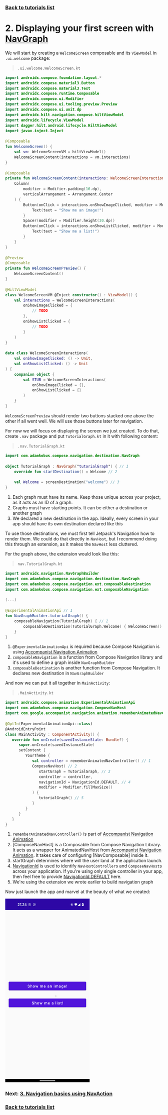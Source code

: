 ### [Back to tutorials list](README.md)

# 2. Displaying your first screen with [NavGraph]

We will start by creating a `WelcomeScreen` composable and its `ViewModel` in `.ui.welcome` package:

> `.ui.welcome.WelcomeScreen.kt`
```kotlin
import androidx.compose.foundation.layout.*
import androidx.compose.material3.Button
import androidx.compose.material3.Text
import androidx.compose.runtime.Composable
import androidx.compose.ui.Modifier
import androidx.compose.ui.tooling.preview.Preview
import androidx.compose.ui.unit.dp
import androidx.hilt.navigation.compose.hiltViewModel
import androidx.lifecycle.ViewModel
import dagger.hilt.android.lifecycle.HiltViewModel
import javax.inject.Inject

@Composable
fun WelcomeScreen() {
    val vm: WelcomeScreenVM = hiltViewModel()
    WelcomeScreenContent(interactions = vm.interactions)
}

@Composable
private fun WelcomeScreenContent(interactions: WelcomeScreenInteractions = WelcomeScreenInteractions.STUB) {
    Column(
        modifier = Modifier.padding(16.dp),
        verticalArrangement = Arrangement.Center
    ) {
        Button(onClick = interactions.onShowImageClicked, modifier = Modifier.fillMaxWidth()) {
            Text(text = "Show me an image!")
        }
        Spacer(modifier = Modifier.height(30.dp))
        Button(onClick = interactions.onShowListClicked, modifier = Modifier.fillMaxWidth()) {
            Text(text = "Show me a list!")
        }
    }
}

@Preview
@Composable
private fun WelcomeScreenPreview() {
    WelcomeScreenContent()
}

@HiltViewModel
class WelcomeScreenVM @Inject constructor() : ViewModel() {
    val interactions = WelcomeScreenInteractions(
        onShowImageClicked = {
            // TODO
        },
        onShowListClicked = {
            // TODO
        }
    )
}

data class WelcomeScreenInteractions(
    val onShowImageClicked: () -> Unit,
    val onShowListClicked: () -> Unit
) {
    companion object {
        val STUB = WelcomeScreenInteractions(
            onShowImageClicked = {},
            onShowListClicked = {}
        )
    }
}
```

`WelcomeScreenPreview` should render two buttons stacked one above the other if all went well. 
We will use those buttons later for navigation.

For now we will focus on displaying the screen we just created. 
To do that, create `.nav` package and put `TutorialGraph.kt` in it with following content:

> `.nav.TutorialGraph.kt`
```kotlin
import com.adamkobus.compose.navigation.destination.NavGraph

object TutorialGraph : NavGraph("tutorialGraph") { // 1
    override fun startDestination() = Welcome // 2

    val Welcome = screenDestination("welcome") // 3
}
```

1. Each graph must have its name. Keep those unique across your project, as it acts as an ID of a graph.
2. Graphs must have starting points. It can be either a destination or another graph
3. We declared a new destination in the app. Ideally, every screen in your app should have its own destination declared like this

To use those destinations, we must first tell Jetpack's Navigation how to render them.
We could do that directly in `NavHost`, but I recommend doing this through an extension, as it makes the `NavHost` less cluttered.

For the graph above, the extension would look like this:

> `nav.TutorialGraph.kt`
```kotlin
import androidx.navigation.NavGraphBuilder
import com.adamkobus.compose.navigation.destination.NavGraph
import com.adamkobus.compose.navigation.ext.composableDestination
import com.adamkobus.compose.navigation.ext.composableNavigation

(...)

@ExperimentalAnimationApi // 1
fun NavGraphBuilder.tutorialGraph() {
    composableNavigation(TutorialGraph) { // 2
        composableDestination(TutorialGraph.Welcome) { WelcomeScreen() }
    }
}
```

1. `@ExperimentalAnimationApi` is required because Compose Navigation is using [Accompanist Navigation Animation]
2. `composableNavigation` is a function from Compose Navigation library and it's used to define a graph inside `NavGraphBuilder`
3. `composableDestination` is another function from Compose Navigation. It declares new destination in `NavGraphBuilder`

And now we can put it all together in `MainActivity`:

> `.MainActivity.kt`
```kotlin
import androidx.compose.animation.ExperimentalAnimationApi
import com.adamkobus.compose.navigation.ComposeNavHost
import com.google.accompanist.navigation.animation.rememberAnimatedNavController

@OptIn(ExperimentalAnimationApi::class)
@AndroidEntryPoint
class MainActivity : ComponentActivity() {
   override fun onCreate(savedInstanceState: Bundle?) {
      super.onCreate(savedInstanceState)
      setContent {
         YourTheme {
            val controller = rememberAnimatedNavController() // 1
            ComposeNavHost( // 2
               startGraph = TutorialGraph, // 3
               controller = controller,
               navigationId = NavigationId.DEFAULT, // 4
               modifier = Modifier.fillMaxSize()
            ) {
               tutorialGraph() // 5
            }
         }
      }
   }
}
```
1. `rememberAnimatedNavController()` is part of [Accompanist Navigation Animation]
2. [ComposeNavHost] is a Composable from Compose Navigation Library. It acts as a wrapper 
   for AnimatedNavHost from [Accompanist Navigation Animation]. It takes care of configuring [NavComposable] inside it.
3. startGraph determines where will the user land at the application launch. 
4. [NavigationId] is used to identify `NavHostController`s and `ComposeNavHost`s across your application.
   If you're using only single controller in your app, then feel free to provide [NavigationId.DEFAULT] here.
5. We're using the extension we wrote earlier to build navigation graph

Now just launch the app and marvel at the beauty of what we created:

![First screen](assets/02_displaying_first_screen.png)

### Next: [3. Navigation basics using NavAction](03_navigation_basics.md)

### [Back to tutorials list](README.md)

[Accompanist Navigation Animation]: https://google.github.io/accompanist/navigation-animation/

<!-- GENERATED SECTION - DON'T ADD ANY TEXT BELOW THIS TAG -->

[NavGraph]: ../../docs/components/composenav/composenav/com.adamkobus.compose.navigation.destination/-nav-graph/index.md
[NavigationId]: ../../docs/components/composenav/composenav/com.adamkobus.compose.navigation/-navigation-id/index.md
[NavigationId.DEFAULT]: ../../docs/components/composenav/composenav/com.adamkobus.compose.navigation/-navigation-id/index.md
